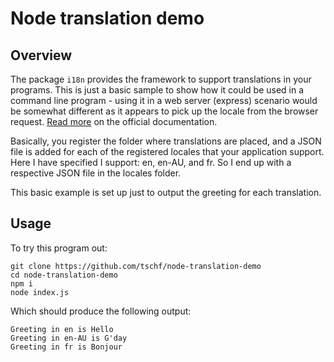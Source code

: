 # Node translation demo

## Overview

The package `i18n` provides the framework to support translations in your programs. This is just a basic sample to show how it could be used in a command line program - using it in a web server (express) scenario would be somewhat different as it appears to pick up the locale from the browser request. [Read more](https://github.com/mashpie/i18n-node/blob/master/README.md) on the official documentation.

Basically, you register the folder where translations are placed, and a JSON file is added for each of the registered locales that your application support. Here I have specified I support: en, en-AU, and fr. So I end up with a respective JSON file in the locales folder.

This basic example is set up just to output the greeting for each translation.

## Usage

To try this program out:

```
git clone https://github.com/tschf/node-translation-demo
cd node-translation-demo
npm i
node index.js
```

Which should produce the following output:

```
Greeting in en is Hello
Greeting in en-AU is G'day
Greeting in fr is Bonjour
```
